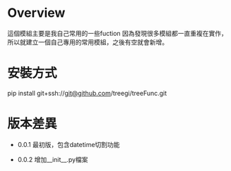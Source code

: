 # Overview 
這個模組主要是我自己常用的一些fuction
因為發現很多模組都一直重複在實作，所以就建立一個自己專用的常用模組，之後有空就會新增。

# 安裝方式
pip install git+ssh://git@github.com/treegi/treeFunc.git

# 版本差異

* 0.0.1
    最初版，包含datetime切割功能

* 0.0.2
    增加__init__.py檔案